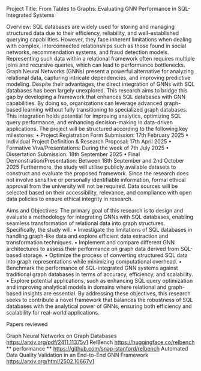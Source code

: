 
Project Title:  From Tables to Graphs: Evaluating GNN Performance in SQL-Integrated Systems

Overview: 
SQL databases are widely used for storing and managing structured data due to their efficiency, reliability, and well-established querying capabilities. However, they face inherent limitations when dealing with complex, interconnected relationships such as those found in social networks, recommendation systems, and fraud detection models. Representing such data within a relational framework often requires multiple joins and recursive queries, which can lead to performance bottlenecks.
Graph Neural Networks (GNNs) present a powerful alternative for analyzing relational data, capturing intricate dependencies, and improving predictive modeling. Despite their advantages, the direct integration of GNNs with SQL databases has been largely unexplored. This research aims to bridge this gap by developing a framework that enhances SQL databases with GNN capabilities. By doing so, organizations can leverage advanced graph-based learning without fully transitioning to specialized graph databases. This integration holds potential for improving analytics, optimizing SQL query performance, and enhancing decision-making in data-driven applications.
The project will be structured according to the following key milestones:
•	Project Registration Form Submission: 17th February 2025
•	Individual Project Definition & Research Proposal: 17th April 2025
•	Formative Viva/Presentations: During the week of 7th July 2025
•	Dissertation Submission: 18th September 2025
•	Final Demonstration/Presentation: Between 18th September and 2nd October 2025
Furthermore, the study will utilise publicly available datasets to construct and evaluate the proposed framework. Since the research does not involve sensitive or personally identifiable information, formal ethical approval from the university will not be required. Data sources will be selected based on their accessibility, relevance, and compliance with open data policies to ensure ethical integrity in research.

Aims and Objectives: 
The primary goal of this research is to design and evaluate a methodology for integrating GNNs with SQL databases, enabling seamless transformation of relational data into graph structures. Specifically, the study will:
•	Investigate the limitations of SQL databases in handling graph-like data and explore efficient data extraction and transformation techniques.
•	Implement and compare different GNN architectures to assess their performance on graph data derived from SQL-based storage.
•	Optimize the process of converting structured SQL data into graph representations while minimizing computational overhead.
•	Benchmark the performance of SQL-integrated GNN systems against traditional graph databases in terms of accuracy, efficiency, and scalability.
•	Explore potential applications, such as enhancing SQL query optimization and improving analytical models in domains where relational and graph-based insights are essential.
By addressing these objectives, this research seeks to contribute a novel framework that balances the robustness of SQL databases with the analytical power of GNNs, ensuring both efficiency and scalability for real-world applications. 

Papers reviewed

Graph Neural Networks on Graph Databases https://arxiv.org/pdf/2411.11375v1
RelBench https://huggingface.co/relbench ** performance **
https://github.com/snap-stanford/relbench
Automated Data Quality Validation in an End-to-End GNN Framework https://arxiv.org/html/2502.10667v1

